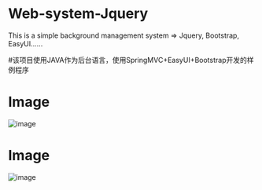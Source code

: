 # Web-system-Jquery
This is a simple background management system  =>    Jquery, Bootstrap, EasyUI......

#该项目使用JAVA作为后台语言，使用SpringMVC+EasyUI+Bootstrap开发的样例程序


# Image
![image](https://github.com/sunqiaojie/Web-system-Jquery/edit/master/websystem.jpg) 

# Image
![image](https://github.com/sunqiaojie/Web-system-Jquery/edit/master/websystem1.jpg) 
